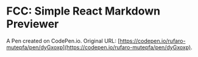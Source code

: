 # FCC: Simple React Markdown Previewer

A Pen created on CodePen.io. Original URL: [https://codepen.io/rufaro-mutepfa/pen/dyGxoxp](https://codepen.io/rufaro-mutepfa/pen/dyGxoxp).

